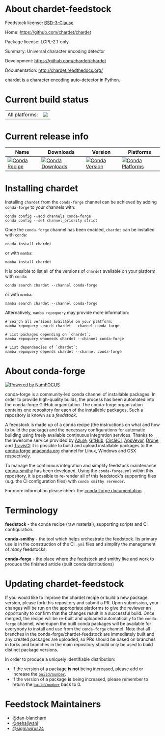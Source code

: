 About chardet-feedstock
=======================

Feedstock license: [BSD-3-Clause](https://github.com/conda-forge/chardet-feedstock/blob/main/LICENSE.txt)

Home: https://github.com/chardet/chardet

Package license: LGPL-2.1-only

Summary: Universal character encoding detector

Development: https://github.com/chardet/chardet

Documentation: http://chardet.readthedocs.org/

chardet is a character encoding auto-detector in Python.


Current build status
====================


<table><tr><td>All platforms:</td>
    <td>
      <a href="https://dev.azure.com/conda-forge/feedstock-builds/_build/latest?definitionId=142&branchName=main">
        <img src="https://dev.azure.com/conda-forge/feedstock-builds/_apis/build/status/chardet-feedstock?branchName=main">
      </a>
    </td>
  </tr>
</table>

Current release info
====================

| Name | Downloads | Version | Platforms |
| --- | --- | --- | --- |
| [![Conda Recipe](https://img.shields.io/badge/recipe-chardet-green.svg)](https://anaconda.org/conda-forge/chardet) | [![Conda Downloads](https://img.shields.io/conda/dn/conda-forge/chardet.svg)](https://anaconda.org/conda-forge/chardet) | [![Conda Version](https://img.shields.io/conda/vn/conda-forge/chardet.svg)](https://anaconda.org/conda-forge/chardet) | [![Conda Platforms](https://img.shields.io/conda/pn/conda-forge/chardet.svg)](https://anaconda.org/conda-forge/chardet) |

Installing chardet
==================

Installing `chardet` from the `conda-forge` channel can be achieved by adding `conda-forge` to your channels with:

```
conda config --add channels conda-forge
conda config --set channel_priority strict
```

Once the `conda-forge` channel has been enabled, `chardet` can be installed with `conda`:

```
conda install chardet
```

or with `mamba`:

```
mamba install chardet
```

It is possible to list all of the versions of `chardet` available on your platform with `conda`:

```
conda search chardet --channel conda-forge
```

or with `mamba`:

```
mamba search chardet --channel conda-forge
```

Alternatively, `mamba repoquery` may provide more information:

```
# Search all versions available on your platform:
mamba repoquery search chardet --channel conda-forge

# List packages depending on `chardet`:
mamba repoquery whoneeds chardet --channel conda-forge

# List dependencies of `chardet`:
mamba repoquery depends chardet --channel conda-forge
```


About conda-forge
=================

[![Powered by
NumFOCUS](https://img.shields.io/badge/powered%20by-NumFOCUS-orange.svg?style=flat&colorA=E1523D&colorB=007D8A)](https://numfocus.org)

conda-forge is a community-led conda channel of installable packages.
In order to provide high-quality builds, the process has been automated into the
conda-forge GitHub organization. The conda-forge organization contains one repository
for each of the installable packages. Such a repository is known as a *feedstock*.

A feedstock is made up of a conda recipe (the instructions on what and how to build
the package) and the necessary configurations for automatic building using freely
available continuous integration services. Thanks to the awesome service provided by
[Azure](https://azure.microsoft.com/en-us/services/devops/), [GitHub](https://github.com/),
[CircleCI](https://circleci.com/), [AppVeyor](https://www.appveyor.com/),
[Drone](https://cloud.drone.io/welcome), and [TravisCI](https://travis-ci.com/)
it is possible to build and upload installable packages to the
[conda-forge](https://anaconda.org/conda-forge) [anaconda.org](https://anaconda.org/)
channel for Linux, Windows and OSX respectively.

To manage the continuous integration and simplify feedstock maintenance
[conda-smithy](https://github.com/conda-forge/conda-smithy) has been developed.
Using the ``conda-forge.yml`` within this repository, it is possible to re-render all of
this feedstock's supporting files (e.g. the CI configuration files) with ``conda smithy rerender``.

For more information please check the [conda-forge documentation](https://conda-forge.org/docs/).

Terminology
===========

**feedstock** - the conda recipe (raw material), supporting scripts and CI configuration.

**conda-smithy** - the tool which helps orchestrate the feedstock.
                   Its primary use is in the construction of the CI ``.yml`` files
                   and simplify the management of *many* feedstocks.

**conda-forge** - the place where the feedstock and smithy live and work to
                  produce the finished article (built conda distributions)


Updating chardet-feedstock
==========================

If you would like to improve the chardet recipe or build a new
package version, please fork this repository and submit a PR. Upon submission,
your changes will be run on the appropriate platforms to give the reviewer an
opportunity to confirm that the changes result in a successful build. Once
merged, the recipe will be re-built and uploaded automatically to the
`conda-forge` channel, whereupon the built conda packages will be available for
everybody to install and use from the `conda-forge` channel.
Note that all branches in the conda-forge/chardet-feedstock are
immediately built and any created packages are uploaded, so PRs should be based
on branches in forks and branches in the main repository should only be used to
build distinct package versions.

In order to produce a uniquely identifiable distribution:
 * If the version of a package **is not** being increased, please add or increase
   the [``build/number``](https://docs.conda.io/projects/conda-build/en/latest/resources/define-metadata.html#build-number-and-string).
 * If the version of a package **is** being increased, please remember to return
   the [``build/number``](https://docs.conda.io/projects/conda-build/en/latest/resources/define-metadata.html#build-number-and-string)
   back to 0.

Feedstock Maintainers
=====================

* [@dan-blanchard](https://github.com/dan-blanchard/)
* [@nehaljwani](https://github.com/nehaljwani/)
* [@sigmavirus24](https://github.com/sigmavirus24/)

